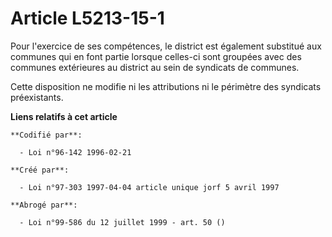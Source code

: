 # Article L5213-15-1

Pour l'exercice de ses compétences, le district est également substitué aux communes qui en font partie lorsque celles-ci
sont groupées avec des communes extérieures au district au sein de syndicats de communes.

Cette disposition ne modifie ni les attributions ni le périmètre des syndicats préexistants.

**Liens relatifs à cet article**

	**Codifié par**:

	  - Loi n°96-142 1996-02-21

	**Créé par**:

	  - Loi n°97-303 1997-04-04 article unique jorf 5 avril 1997

	**Abrogé par**:

	  - Loi n°99-586 du 12 juillet 1999 - art. 50 ()
